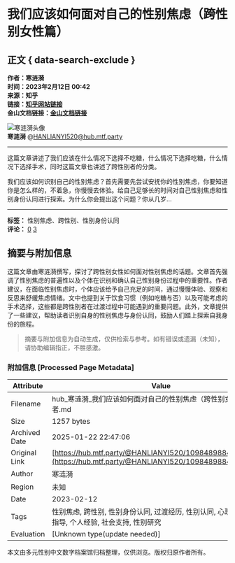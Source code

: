 # 我们应该如何面对自己的性别焦虑（跨性别女性篇）

## 正文 { data-search-exclude }


**作者：寒涟漪**  
**时间：2023年2月12日 00:42**  
**来源：知乎**  
**链接：[知乎网站链接](https://zhuanlan.zhihu.com/p/605577445)**  
**金山文档链接：[金山文档链接](https://kdocs.cn/l/cmg43zNq9rO6)**  

![寒涟漪头像](https://images.mtf.party/accounts/avatars/000/026/901/original/da0e20193b25abd1.jpg)  
**寒涟漪** @HANLIANYI520@hub.mtf.party

---

这篇文章讲述了我们应该在什么情况下选择不吃糖，什么情况下选择吃糖，什么情况下选择手术，同时这篇文章也讲述了跨性别者的分类。

我们应该如何识别自己的性别焦虑？首先需要先尝试安抚你的性别焦虑，你要知道你是怎么样的，不着急，你慢慢去体验。给自己足够长的时间对自己性别焦虑和性别身份认同进行探索。为什么你会提出这个问题？你从几岁…

--- 

**标签：** 性别焦虑、跨性别、性别身份认同  
**评论：** [0](https://hub.mtf.party/@HANLIANYI520/109848988404434950/reblogs) [3](https://hub.mtf.party/@HANLIANYI520/109848988404434950/favourites)
<!-- tcd_original_link https://hub.mtf.party/@HANLIANYI520/109848988404434950 -->


## 摘要与附加信息

<!-- tcd_abstract -->
这篇文章由寒涟漪撰写，探讨了跨性别女性如何面对性别焦虑的话题。文章首先强调了性别焦虑的普遍性以及个体在识别和确认自己性别身份过程中的重要性。作者建议，在面临性别焦虑时，个体应该给予自己充足的时间，通过慢慢体验、观察和反思来舒缓焦虑情绪。文中也提到关于饮食习惯（例如吃糖与否）以及可能考虑的手术选择，这些都是跨性别者在过渡过程中可能遇到的重要问题。此外，文章提供了一些建议，帮助读者识别自身的性别焦虑与身份认同，鼓励人们踏上探索自我身份的旅程。
<!-- tcd_abstract_end -->

> 摘要与附加信息为自动生成，仅供检索与参考。如有错误或遗漏（未知），请协助编辑指正，不胜感激。

### 附加信息 [Processed Page Metadata]

| Attribute       | Value                                  |
|-----------------|----------------------------------------|
| Filename        | hub_寒涟漪_我们应该如何面对自己的性别焦虑（跨性别女性篇）_作者.md                             |
| Size            | 1257 bytes                           |
| Archived Date   | 2025-01-22 22:47:06                             |
| Original Link   | [https://hub.mtf.party/@HANLIANYI520/109848988404434950](https://hub.mtf.party/@HANLIANYI520/109848988404434950)                       |
| Author          | 寒涟漪                               |
| Region          | 未知                               |
| Date            | 2023-02-12                                 |
| Tags            | 性别焦虑, 跨性别, 性别身份认同, 过渡经历, 性别认同, 心理健康, 生活指导, 个人经验, 社会支持, 性别研究                                 |
| Evaluation            | [Unknown type(update needed)]                                 |
<!-- tcd_table_end -->

本文由多元性别中文数字档案馆归档整理，仅供浏览。版权归原作者所有。
